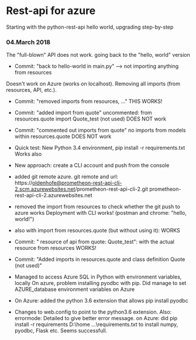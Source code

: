 # Rest-api for azure

Starting with the python-rest-api hello world, upgrading step-by-step

### 04.March 2018

The "full-blown" API does not work. going back to the "hello, world" version

- Commit: "back to hello-world in main.py" --> not importing anything from resources

Doesn't work on Azure (works on localhost). Removing all imports (from resources,
API, etc.).

- Commit: "removed imports from resources, ..."
THIS WORKS!

- Commit: "added import from quote"
uncommented: from resources.quote import Quote_test (not used)
DOES NOT work

- Commit: "commented out imports from quote"
no imports from models within resources.quote
DOES NOT work

- Quick test:
New Python 3.4 environment, pip install -r requirements.txt
Works also

- New approach: create a CLI account and push from the console



- added git remote azure. git remote and url:
https://oldenhofe@prometheon-rest-api-cli-2.scm.azurewebsites.net/prometheon-rest-api-cli-2.git
prometheon-rest-api-cli-2.azurewebsites.net

- removed the import from resources to check whether the git push to azure works
Deployment with CLI works! (postman and chrome: "hello, world!")

- also with import from resources.quote (but without using it):
WORKS

- Commit: " resource of api from quote: Quote_test": with the actual resource from resources
WORKS!

- Commit: "Added imports in resources.quote and class definition Quote (not used)"

- Managed to access Azure SQL in Python with environment variables, locally
On azure, problem installing pyodbc with pip. Did manage to set AZURE_database environment variables on Azure

- On Azure: added the python 3.6 extension that allows pip install pyodbc

- Changes to web.config to point to the python3.6 extension. Also: errormode: Detailed to give better error message. on Azure: did pip install -r requirements D:\home ...\requirements.txt to install numpy, pyodbc, Flask etc. Seems successfull.
